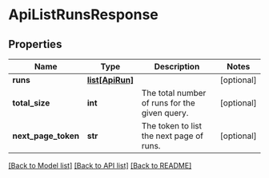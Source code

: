 # ApiListRunsResponse

## Properties

| Name                | Type                          | Description                                   | Notes      |
| ------------------- | ----------------------------- | --------------------------------------------- | ---------- |
| **runs**            | [**list[ApiRun]**](ApiRun.md) |                                               | [optional] |
| **total_size**      | **int**                       | The total number of runs for the given query. | [optional] |
| **next_page_token** | **str**                       | The token to list the next page of runs.      | [optional] |

[[Back to Model list]](../README.md#documentation-for-models) [[Back to API list]](../README.md#documentation-for-api-endpoints) [[Back to README]](../README.md)

